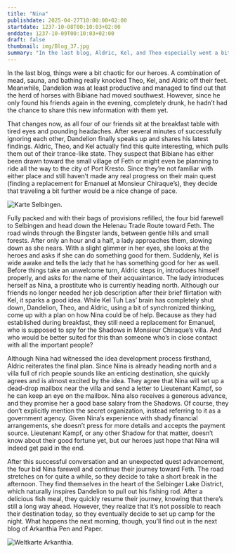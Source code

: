 ```yaml
---
title: "Nina"
publishdate: 2025-04-27T10:00:00+02:00
startdate: 1237-10-08T00:10:03+02:00
enddate: 1237-10-09T00:10:03+02:00
draft: false
thumbnail: img/Blog_37.jpg
summary: "In the last blog, Aldric, Kel, and Theo especially went a bit overboard. Whether it's because that last night was perhaps a bit embarrassing, or because all the side quests in Selbingen are now truly completed, it's hard to say. However, our heroes are moving on today to the next town, Feth. What awaits them on the way there, you’ll find out here:"
---
```


In the last blog, things were a bit chaotic for our heroes. A combination of mead, sauna, and bathing really knocked Theo, Kel, and Aldric off their feet. Meanwhile, Dandelion was at least productive and managed to find out that the herd of horses with Bibiane had moved southwest. However, since he only found his friends again in the evening, completely drunk, he hadn’t had the chance to share this new information with them yet.

That changes now, as all four of our friends sit at the breakfast table with tired eyes and pounding headaches. After several minutes of successfully ignoring each other, Dandelion finally speaks up and shares his latest findings. Aldric, Theo, and Kel actually find this quite interesting, which pulls them out of their trance-like state. They suspect that Bibiane has either been drawn toward the small village of Feth or might even be planning to ride all the way to the city of Port Kresto. Since they’re not familiar with either place and still haven’t made any real progress on their main quest (finding a replacement for Emanuel at Monsieur Chiraque’s), they decide that traveling a bit further would be a nice change of pace.

<div class="img-max center">
  <img class="img-fluid" title="Karte Selbingen" alt="Karte Selbingen." src="/img/selbingen.jpg" />
</div>

Fully packed and with their bags of provisions refilled, the four bid farewell to Selbingen and head down the Helenau Trade Route toward Feth. The road winds through the Bingster lands, between gentle hills and small forests. After only an hour and a half, a lady approaches them, slowing down as she nears. With a slight glimmer in her eyes, she looks at the heroes and asks if she can do something good for them. Suddenly, Kel is wide awake and tells the lady that he has something good for her as well. Before things take an unwelcome turn, Aldric steps in, introduces himself properly, and asks for the name of their acquaintance. The lady introduces herself as Nina, a prostitute who is currently heading north. Although our friends no longer needed her job description after their brief flirtation with Kel, it sparks a good idea. While Kel Tuh Las’ brain has completely shut down, Dandelion, Theo, and Aldric, using a bit of synchronized thinking, come up with a plan on how Nina could be of help. Because as they had established during breakfast, they still need a replacement for Emanuel, who is supposed to spy for the Shadows in Monsieur Chiraque’s villa. And who would be better suited for this than someone who’s in close contact with all the important people?

Although Nina had witnessed the idea development process firsthand, Aldric reiterates the final plan. Since Nina is already heading north and a villa full of rich people sounds like an enticing destination, she quickly agrees and is almost excited by the idea. They agree that Nina will set up a dead-drop mailbox near the villa and send a letter to Lieutenant Kampf, so he can keep an eye on the mailbox. Nina also receives a generous advance, and they promise her a good base salary from the Shadows. Of course, they don’t explicitly mention the secret organization, instead referring to it as a government agency. Given Nina’s experience with shady financial arrangements, she doesn’t press for more details and accepts the payment source. Lieutenant Kampf, or any other Shadow for that matter, doesn’t know about their good fortune yet, but our heroes just hope that Nina will indeed get paid in the end.

After this successful conversation and an unexpected quest advancement, the four bid Nina farewell and continue their journey toward Feth. The road stretches on for quite a while, so they decide to take a short break in the afternoon. They find themselves in the heart of the Selbinger Lake District, which naturally inspires Dandelion to pull out his fishing rod. After a delicious fish meal, they quickly resume their journey, knowing that there’s still a long way ahead. However, they realize that it’s not possible to reach their destination today, so they eventually decide to set up camp for the night. What happens the next morning, though, you’ll find out in the next blog of Arkanthia Pen and Paper.

<div class="img-max center">
  <img class="img-fluid" title="Weltkarte Arkanthia" alt="Weltkarte Arkanthia." src="/img/Arkanthia_Full_Map_Selbingen_Feth.jpg" />
</div>
